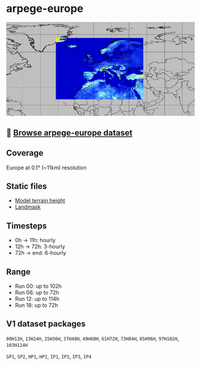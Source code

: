 # arpege-europe

![](../img/domain-arpege-europe.jpg)

## 📂 [Browse arpege-europe dataset](/#arpege-europe/)

## Coverage
Europe at 0.1° (~11km) resolution

## Static files

* [Model terrain height](https://mf-nwp-models.s3.amazonaws.com/arpege-europe/static/terrain.grib2)
* [Landmask](https://mf-nwp-models.s3.amazonaws.com/arpege-europe/static/landmask.grib2)

## Timesteps

* 0h → 11h: hourly
* 12h → 72h: 3-hourly
* 72h → end: 6-hourly

## Range

* Run 00: up to 102h
* Run 06: up to 72h
* Run 12: up to 114h
* Run 18: up to 72h

## V1 dataset packages

`00H12H`, `13H24H`, `25H36H`, `37H48H`, `49H60H`, `61H72H`, `73H84H`, `85H96H`, `97H102H`, `103H114H`

`SP1`, `SP2`, `HP1`, `HP2`, `IP1`, `IP2`, `IP3`, `IP4`
